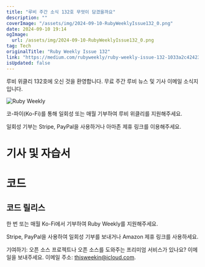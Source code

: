 ```yaml
---
title: "루비 주간 소식 132호 무엇이 담겼을까요"
description: ""
coverImage: "/assets/img/2024-09-10-RubyWeeklyIssue132_0.png"
date: 2024-09-10 19:14
ogImage: 
  url: /assets/img/2024-09-10-RubyWeeklyIssue132_0.png
tag: Tech
originalTitle: "Ruby Weekly Issue 132"
link: "https://medium.com/rubyweekly/ruby-weekly-issue-132-1033a2c42423"
isUpdated: false
---
```



루비 위클리 132호에 오신 것을 환영합니다. 무료 주간 루비 뉴스 및 기사 이메일 소식지입니다.

![Ruby Weekly](/assets/img/2024-09-10-RubyWeeklyIssue132_0.png)

코-파이(Ko-Fi)를 통해 일회성 또는 매월 기부하여 루비 위클리를 지원해주세요.

일회성 기부는 Stripe, PayPal을 사용하거나 아마존 제휴 링크를 이용해주세요.

<div class="content-ad"></div>

# 기사 및 자습서

# 코드

## 코드 릴리스

한 번 또는 매월 Ko-Fi에서 기부하여 Ruby Weekly를 지원해주세요.

<div class="content-ad"></div>

Stripe, PayPal을 사용하여 일회성 기부를 보내거나 Amazon 제휴 링크를 사용하세요.

기여하기: 오픈 소스 프로젝트나 오픈 소스를 도와주는 프리미엄 서비스가 있나요? 이메일을 보내주세요. 이메일 주소: thisweekin@icloud.com.